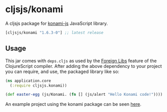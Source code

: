 # cljsjs/konami

A cljsjs package for [konami-js][konamijs] JavaScript library.

[](dependency)
```clojure
[cljsjs/konami "1.6.3-0"] ;; latest release
```
[](/dependency)

## Usage

This jar comes with `deps.cljs` as used by the [Foreign Libs][flibs] feature
of the ClojureScript compiler. After adding the above dependency to your project
you can require, and use, the packaged library like so:

```clojure
(ns application.core
  (:require cljsjs.konami))

(def easter-egg (js/Konami. (fn [] (js/alert "Hello Konami code!"))))
```

An example project using the konami package can be seen [here][konamitest].

[konamijs]: https://konamijs.mand.is/
[flibs]: https://clojurescript.org/reference/packaging-foreign-deps
[konamitest]: https://github.com/28/konami-cljs-test
